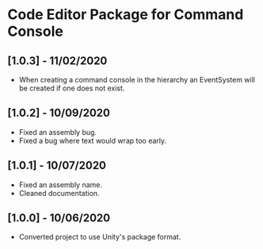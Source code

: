 # Code Editor Package for Command Console

## [1.0.3] - 11/02/2020
- When creating a command console in the hierarchy an EventSystem will be created if one does not exist.

## [1.0.2] - 10/09/2020
- Fixed an assembly bug.
- Fixed a bug where text would wrap too early.

## [1.0.1] - 10/07/2020
- Fixed an assembly name.
- Cleaned documentation.

## [1.0.0] - 10/06/2020
- Converted project to use Unity's package format.
